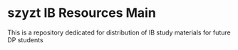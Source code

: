 # szyzt IB Resources Main
 This is a repository dedicated for distribution of IB study materials for future DP students
